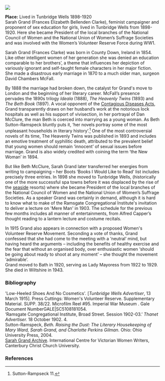 <a href="https://dev.visual-essays.app"><img src="https://dev-visual-essays.netlify.app/images/ve-button.png"></a> 
<param ve-config title="Sarah Grand 1854-1943" author=" Professor Carolyn Oulton" layout="vtl" banner="https://upload.wikimedia.org/wikipedia/commons/3/34/The_Common%2C_Tunbridge_Wells._%28NBY_438791%29.jpg">

<param ve-entity eid="Q894097" aliases="Tunbridge Wells">
<param ve-entity eid="Q58752622" aliases="lock hospitals">

**Place:** Lived in Tunbridge Wells 1898-1920   
Sarah Grand (Frances Elizabeth Bellenden Clarke), feminist campaigner and proponent of sex education for girls, lived in Tunbridge Wells from 1898-1920. Here she became President of the local branches of the National Council of Women and the National Union of Women’s Suffrage Societies and was involved with the Women’s Volunteer Reserve Force during WW1.
<param ve-image url="https://upload.wikimedia.org/wikipedia/commons/8/8a/The_Pantiles%2C_%28Royal%29_Tunbridge_Wells%2C_Kent%2C_England%2C_ca._1895.jpg" label="The Pantiles, (Royal) Tunbridge Wells, Kent, England, ca. 1895.jpg" attribution=" Detroit Publishing Co., under license from Photoglob Zürich, Public domain, via Wikimedia Commons">
<param ve-map center="Q894097" zoom="10">

Sarah Grand (Frances Clarke) was born in County Down, Ireland in 1854. Like other intelligent women of her generation she was denied an education comparable to her brothers’, a theme that influences her depiction of variously ignorant and self-taught female characters in her major fiction. She made a disastrous early marriage in 1870 to a much older man, surgeon David Chambers McFall. 
<param ve-map center="Q190684" zoom="10">
<param ve-image url="https://raw.githubusercontent.com/kent-map/kent/main/19c/images/SG%20passport.jpeg" label="Sarah Grand's passport" attribution="Sarah Grand's passport © International Centre for Victorian Women Writers">

By 1888 the marriage had broken down, the catalyst for Grand's move to London and the beginning of her literary career. McFall’s presence pervades the 1890s trilogy _Ideala_ (1888), _The Heavenly Twins_ (1893) and _The Beth Book_ (1897). A vocal opponent of the [Contagious Diseases Acts](/19c/19c-contagious-diseases), Grand transparently draws on her husband’s work at the notorious lock hospitals as well as his support of vivisection, in her portrayal of Dan McClure, the man Beth is coerced into marrying as a young woman. As Beth Sutton-Ramspeck bluntly puts it, ‘her novels portray some of the most unpleasant households in literary history’.[^ref1]  One of the most controversial novels of its time, The Heavenly Twins was published in 1893 and includes an emotive treatment of syphilitic death, attributed to the prevalent belief that young women should remain ‘innocent’ of sexual issues before marriage. Grand is also widely credited with coining the term ‘the New Woman’ in 1894.
<param ve-entity eid="Q58752622" zoom="10">
<param ve-map center="Q84" zoom="10">
<param ve-image url="https://upload.wikimedia.org/wikipedia/commons/5/52/Sarah_Grand_by_Mendelssohn.jpg" label="Sarah Grand by Mendelssohn.jpg" attribution="Hayman Seleg Mendelssohn, Public domain, via Wikimedia Commons">

But like Beth McClure, Sarah Grand later transferred her energies from writing to campaigning – her Boots ‘Books I Would Like to Read’ list includes precisely three entries. In 1898 she moved to Tunbridge Wells, (historically one of the more successful spa towns before it was displaced by the rise of the [seaside](/19c/19c-seaside) resorts) where she became President of the local branches of the National Council of Women and the National Union of Women’s Suffrage Societies. As a speaker Grand was certainly in demand, although it is hard to know what to make of the Ramsgate Congregational Institute's invitation to deliver a lecture on 'Mere Man' in 1903. The schedule for the previous few months includes all manner of entertainments, from Alfred Capper’s thought reading to a lantern lecture and costume recitals.
<param ve-image url="https://stor.artstor.org/stor/ce0b8389-e980-4597-8f6c-630eaba57b53" label="Taking the Waters - the original spring. The Pantiles, Tunbridge Wells" attribution="H.G. Groves, Tunbridge Wells">

In 1915 Grand also appears in connection with a proposed Women's Volunteer Reserve Movement. Seconding a vote of thanks, Grand confessed that she had come to the meeting with a ‘neutral’ mind, but having heard the arguments – including the benefits of healthy exercise and the fear that without an organised body, over enthusiastic women ‘should be going about ready to shoot at any moment’ – she thought the movement ‘admirable’.     
Grand moved to Bath in 1920, serving as Lady Mayoress from 1922 to 1929. She died in Wiltshire in 1943. 
<param ve-image url="https://upload.wikimedia.org/wikipedia/commons/a/ae/THE_WOMENS_VOLUNTEER_RESERVE_ON_THE_HOME_FRONT%2C_1914-1918_Q107999.jpg" label="THE WOMENS VOLUNTEER RESERVE ON THE HOME FRONT, 1914-1918 Q107999.jpg" attribution="British official photographer, Public domain, via Wikimedia Commons">   
<param ve-entity eid="Q894097" zoom="10">

### Bibliography

'Low-Heeled Shoes And No Cosmetics'. [_Tunbridge Wells Advertiser_, 13 March 1915]. Press Cuttings: Women's Volunteer Reserve. Supplementary Material. SUPP. 38/22. Microfilm Reel #95. Imperial War Museum . Gale Document NumberGALE|SC5108181054.   
‘Ramsgate Congregational Institute, Broad Street. Session 1902-03.’ _Thanet Advertiser._ 18 October 1902. 4.   
Sutton-Ramspeck, _Beth. Raising the Dust: The Literary Housekeeping of Mary Ward, Sarah Grand, and Charlotte Perkins Gilman._ Ohio: Ohio University Press, 2004.   
[Sarah Grand Archive](https://www.canterbury.ac.uk/arts-and-humanities/school-of-humanities/research/victorian-women-writers/icvww-research-projects-and-events/sarah-grand-collection.aspx). International Centre for Victorian Women Writers, Canterbury Christ Church University.  

### References

[^ref1]: Sutton-Rampseck 11.
